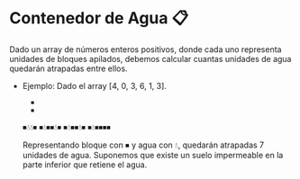 # Contenedor de Agua 📋

  Dado un array de números enteros positivos, donde cada uno
  representa unidades de bloques apilados, debemos calcular cuantas unidades
  de agua quedarán atrapadas entre ellos.
 
  - Ejemplo: Dado el array [4, 0, 3, 6, 1, 3].
 
          ⏹
          ⏹
    ⏹💧💧⏹
    ⏹💧⏹⏹💧⏹
    ⏹💧⏹⏹💧⏹
    ⏹💧⏹⏹⏹⏹
 
    Representando bloque con ⏹︎ y agua con 💧, quedarán atrapadas 7 unidades
    de agua. Suponemos que existe un suelo impermeable en la parte inferior
    que retiene el agua.


